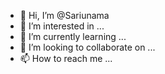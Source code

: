- 👋 Hi, I’m @Sariunama
- 👀 I’m interested in ...
- 🌱 I’m currently learning ...
- 💞️ I’m looking to collaborate on ...
- 📫 How to reach me ...

<!---
Sariunama/Sariunama is a ✨ special ✨ repository because its `README.md` (this file) appears on your GitHub profile.
You can click the Preview link to take a look at your changes.
--->
